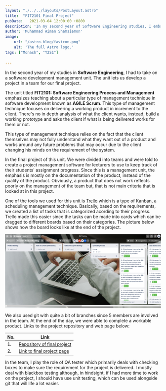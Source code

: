 ```yaml
---
layout: "./../../layouts/PostLayout.astro"
title:  "FIT2101 Final Project"
pubDate:   2021-03-04 12:00:00 +0800
description: 'In my second year of Software Engineering studies, I embraced AGILE Scrum principles in FIT2101, leading a team project to develop a project management tool for lecturers using Trello and Git. As the QA tester, I ensured project requirements were met and reflected on the potential benefits of incorporating unit testing.'
author: 'Muhammad Aiman Shamsiemon'
image:
    url: "/astro-blog/favicon.png"
    alt: 'The full Astro logo.'
tags: ["Monash", "Y2S1"]

---
```

In the second year of my studies in **Software Engineering**, I had to take on
a software development management unit. The unit lets us develop a project in
a team for our final project.

The unit titled **FIT2101: Software Engineering Process and Management**
emphasizes teaching about a particular type of management technique in
software development known as **AGILE Scrum**. This type of management
technique focuses on delivering a working product in increment to the client.
There's no in depth analysis of what the client wants, instead, build a working
prototype and asks the client if what is being delivered works for them or not.

This type of management technique relies on the fact that the client themselves
may not fully understand what they want out of a product and works around any
future problems that may occur due to the client changing his minds on the
requirement of the system.

In the final project of this unit. We were divided into teams and were told
to create a project management software for lecturers to use to keep track of
their students' assignment progress. Since this is a management unit, the emphasis
is mostly on the documentation of the product, instead of the quality of the
product. Obviously, a product that does not work reflects poorly on the management
of the team but, that is not main criteria that is looked at in this project.

One of the tools we used for this unit is [Trello](https://trello.com) which is
a type of Kanban, a scheduling management technique. Basically, based on the
requirements, we created a list of tasks that is categorized acording to their
progress. Trello made this easier since the tasks can be made into cards which
can be dragged to different boards based on their categories. The picture below
shows how the board looks like at the end of the project.

![Picture of finished trello board](../../asset/screenshot-trello.png)

We also used git with quite a bit of branches since 5 members are involved in
the team. At the end of the day, we were able to complete a workable product.
Links to the project repository and web page below:

|No. | Link|
|----|-----|
|1. | [Repository of final project](https://github.com/maiman-1/web-scrum)|
|2. | [Link to final project page](https://fit2101-f3faf.web.app/)|

In the team, I play the role of QA tester which primarily deals with checking
boxes to make sure the requirement for the project is delivered. I mostly deal
with blackbox testing although, in hindsight, if I had more time to work on the
project, I should have use unit testing, which can be used alongside git that
will life a lot easier.

